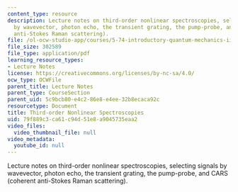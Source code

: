 ```yaml
---
content_type: resource
description: Lecture notes on third-order nonlinear spectroscopies, selecting signals
  by wavevector, photon echo, the transient grating, the pump-probe, and CARS (coherent
  anti-Stokes Raman scattering).
file: /ol-ocw-studio-app/courses/5-74-introductory-quantum-mechanics-ii-spring-2009/79f889c3ca61c94d51e8a9045735eaa2_MIT5_74s09_lec15.pdf
file_size: 302589
file_type: application/pdf
learning_resource_types:
- Lecture Notes
license: https://creativecommons.org/licenses/by-nc-sa/4.0/
ocw_type: OCWFile
parent_title: Lecture Notes
parent_type: CourseSection
parent_uid: 5c9bcb80-e4c2-86e8-e4ee-32b8ecaca92c
resourcetype: Document
title: Third-order Nonlinear Spectroscopies
uid: 79f889c3-ca61-c94d-51e8-a9045735eaa2
video_files:
  video_thumbnail_file: null
video_metadata:
  youtube_id: null
---
```

Lecture notes on third-order nonlinear spectroscopies, selecting signals by wavevector, photon echo, the transient grating, the pump-probe, and CARS (coherent anti-Stokes Raman scattering).